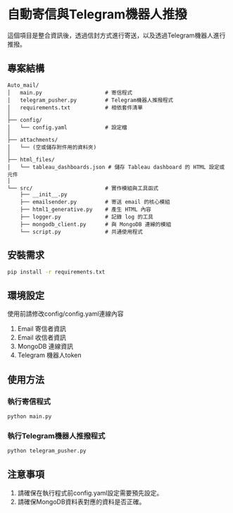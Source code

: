 # 自動寄信與Telegram機器人推撥

這個項目是整合資訊後，透過信封方式進行寄送，以及透過Telegram機器人進行推撥。

## 專案結構

```
Auto_mail/
│   main.py                    # 寄信程式
│   telegram_pusher.py         # Telegram機器人推撥程式
│   requirements.txt           # 相依套件清單
│   
├── config/
│   └── config.yaml            # 設定檔
│
├── attachments/
│   └── (空或儲存附件用的資料夾)
│
├── html_files/
│   └── tableau_dashboards.json # 儲存 Tableau dashboard 的 HTML 設定或元件
│
└── src/                       # 實作模組與工具函式
    ├── __init__.py
    ├── emailsender.py         # 寄送 email 的核心模組
    ├── html1_generative.py    # 產生 HTML 內容
    ├── logger.py              # 記錄 log 的工具
    ├── mongodb_client.py      # 與 MongoDB 連線的模組
    └── script.py              # 共通使用程式
```


## 安裝需求

```bash
pip install -r requirements.txt
```

## 環境設定

使用前請修改config/config.yaml連線內容

1. Email 寄信者資訊
2. Email 收信者資訊
3. MongoDB 連線資訊
4. Telegram 機器人token

## 使用方法

### 執行寄信程式

```bash
python main.py
```

### 執行Telegram機器人推撥程式

```bash
python telegram_pusher.py
```

## 注意事項

1. 請確保在執行程式前config.yaml設定需要預先設定。
2. 請確保MongoDB資料表對應的資料是否正確。



